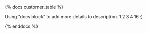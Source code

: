 {% docs customer_table %}

Using "docs block" to add more details to description.
1
2
3
4
16 :)

{% enddocs %}
